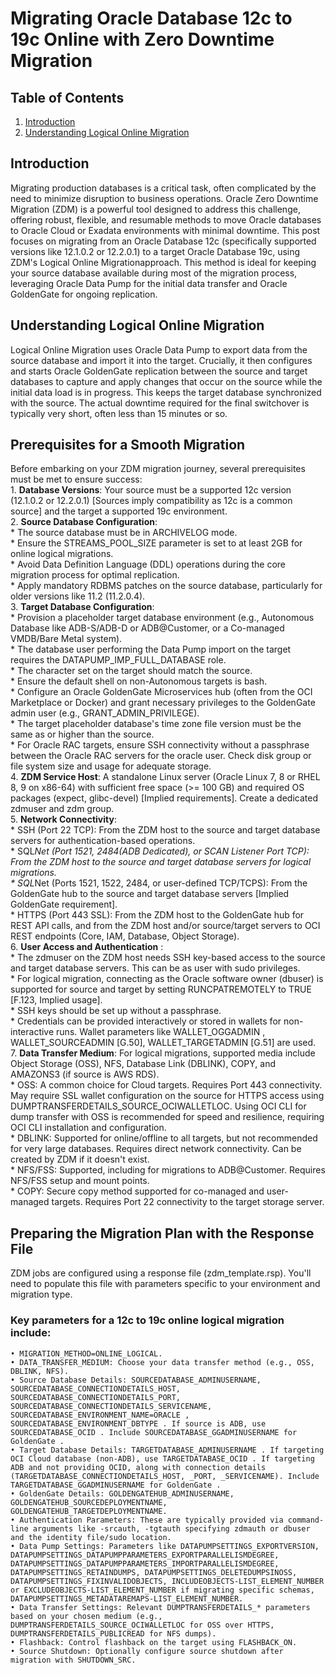 # Migrating Oracle Database 12c to 19c Online with Zero Downtime Migration
## Table of Contents
1. [Introduction](##Introduction)
1. [Understanding Logical Online Migration](#understanding-logical-online-migration)

## Introduction
Migrating production databases is a critical task, often complicated by the need to minimize disruption to business operations. Oracle Zero Downtime Migration (ZDM) is a powerful tool designed to address this challenge, offering robust, flexible, and resumable methods to move Oracle databases to Oracle Cloud or Exadata environments with minimal downtime.
This post focuses on migrating from an Oracle Database 12c (specifically supported versions like 12.1.0.2 or 12.2.0.1) to a target Oracle Database 19c, using ZDM's Logical Online Migrationapproach. 
This method is ideal for keeping your source database available during most of the migration process, leveraging Oracle Data Pump for the initial data transfer and Oracle GoldenGate for ongoing replication.

## Understanding Logical Online Migration
Logical Online Migration uses Oracle Data Pump to export data from the source database and import it into the target. Crucially, it then configures and starts Oracle GoldenGate replication between the source and target databases to capture and apply changes that occur on the source while the initial data load is in progress. This keeps the target database synchronized with the source. The actual downtime required for the final switchover is typically very short, often less than 15 minutes or so.
 
## Prerequisites for a Smooth Migration
Before embarking on your ZDM migration journey, several prerequisites must be met to ensure success:  
    1. **Database Versions**: Your source must be a supported 12c version (12.1.0.2 or 12.2.0.1) [Sources imply compatibility as 12c is a common source] and the target a supported 19c environment.  
    2. **Source Database Configuration**:   
        * The source database must be in ARCHIVELOG mode.  
        * Ensure the STREAMS_POOL_SIZE parameter is set to at least 2GB for online logical migrations.  
        * Avoid Data Definition Language (DDL) operations during the core migration process for optimal replication.  
        * Apply mandatory RDBMS patches on the source database, particularly for older versions like 11.2 (11.2.0.4).  
    3. **Target Database Configuration**:   
        * Provision a placeholder target database environment (e.g., Autonomous Database like ADB-S/ADB-D or ADB@Customer, or a Co-managed VMDB/Bare Metal system).  
        * The database user performing the Data Pump import on the target requires the DATAPUMP_IMP_FULL_DATABASE role.  
        * The character set on the target should match the source.  
        * Ensure the default shell on non-Autonomous targets is bash.  
        * Configure an Oracle GoldenGate Microservices hub (often from the OCI Marketplace or Docker) and grant necessary privileges to the GoldenGate admin user (e.g., GRANT_ADMIN_PRIVILEGE).  
        * The target placeholder database's time zone file version must be the same as or higher than the source.  
        * For Oracle RAC targets, ensure SSH connectivity without a passphrase between the Oracle RAC servers for the oracle user. Check disk group or file system size and usage for adequate storage.  
    4. **ZDM Service Host**: A standalone Linux server (Oracle Linux 7, 8 or RHEL 8, 9 on x86-64) with sufficient free space (>= 100 GB) and required OS packages (expect, glibc-devel) [Implied requirements]. Create a dedicated zdmuser and zdm group.  
    5. **Network Connectivity**:   
        * SSH (Port 22 TCP): From the ZDM host to the source and target database servers for authentication-based operations.  
        * SQL*Net (Port 1521, 2484(ADB Dedicated), or SCAN Listener Port TCP): From the ZDM host to the source and target database servers for logical migrations.  
        * SQL*Net (Ports 1521, 1522, 2484, or user-defined TCP/TCPS): From the GoldenGate hub to the source and target database servers [Implied GoldenGate requirement].  
        * HTTPS (Port 443 SSL): From the ZDM host to the GoldenGate hub for REST API calls, and from the ZDM host and/or source/target servers to OCI REST endpoints (Core, IAM, Database, Object Storage).  
    6. **User Access and Authentication** :   
        * The zdmuser on the ZDM host needs SSH key-based access to the source and target database servers. This can be as user with sudo privileges.  
        * For logical migration, connecting as the Oracle software owner (dbuser) is supported for source and target by setting RUNCPATREMOTELY to TRUE [F.123, Implied usage].  
        * SSH keys should be set up without a passphrase.  
        * Credentials can be provided interactively or stored in wallets for non-interactive runs. Wallet parameters like WALLET_OGGADMIN , WALLET_SOURCEADMIN [G.50], WALLET_TARGETADMIN [G.51] are used.  
    7. **Data Transfer Medium**: For logical migrations, supported media include Object Storage (OSS), NFS, Database Link (DBLINK), COPY, and AMAZONS3 (if source is AWS RDS).   
        * OSS: A common choice for Cloud targets. Requires Port 443 connectivity. May require SSL wallet configuration on the source for HTTPS access using DUMPTRANSFERDETAILS_SOURCE_OCIWALLETLOC. Using OCI CLI for dump transfer with OSS is recommended for speed and resilience, requiring OCI CLI installation and configuration.  
        * DBLINK: Supported for online/offline to all targets, but not recommended for very large databases. Requires direct network connectivity. Can be created by ZDM if it doesn't exist.  
        * NFS/FSS: Supported, including for migrations to ADB@Customer. Requires NFS/FSS setup and mount points.  
        * COPY: Secure copy method supported for co-managed and user-managed targets. Requires Port 22 connectivity to the target storage server.  

## Preparing the Migration Plan with the Response File
ZDM jobs are configured using a response file (zdm_template.rsp). You'll need to populate this file with parameters specific to your environment and migration type.  
### Key parameters for a 12c to 19c online logical migration include:
    • MIGRATION_METHOD=ONLINE_LOGICAL.
    • DATA_TRANSFER_MEDIUM: Choose your data transfer method (e.g., OSS, DBLINK, NFS).
    • Source Database Details: SOURCEDATABASE_ADMINUSERNAME, SOURCEDATABASE_CONNECTIONDETAILS_HOST, SOURCEDATABASE_CONNECTIONDETAILS_PORT, SOURCEDATABASE_CONNECTIONDETAILS_SERVICENAME, SOURCEDATABASE_ENVIRONMENT_NAME=ORACLE , SOURCEDATABASE_ENVIRONMENT_DBTYPE . If source is ADB, use SOURCEDATABASE_OCID . Include SOURCEDATABASE_GGADMINUSERNAME for GoldenGate .
    • Target Database Details: TARGETDATABASE_ADMINUSERNAME . If targeting OCI Cloud database (non-ADB), use TARGETDATABASE_OCID . If targeting ADB and not providing OCID, along with connection details (TARGETDATABASE_CONNECTIONDETAILS_HOST, _PORT, _SERVICENAME). Include TARGETDATABASE_GGADMINUSERNAME for GoldenGate .
    • GoldenGate Details: GOLDENGATEHUB_ADMINUSERNAME, GOLDENGATEHUB_SOURCEDEPLOYMENTNAME, GOLDENGATEHUB_TARGETDEPLOYMENTNAME.
    • Authentication Parameters: These are typically provided via command-line arguments like -srcauth, -tgtauth specifying zdmauth or dbuser and the identity file/sudo location.
    • Data Pump Settings: Parameters like DATAPUMPSETTINGS_EXPORTVERSION, DATAPUMPSETTINGS_DATAPUMPPARAMETERS_EXPORTPARALLELISMDEGREE, DATAPUMPSETTINGS_DATAPUMPPARAMETERS_IMPORTPARALLELISMDEGREE, DATAPUMPSETTINGS_RETAINDUMPS, DATAPUMPSETTINGS_DELETEDUMPSINOSS, DATAPUMPSETTINGS_FIXINVALIDOBJECTS, INCLUDEOBJECTS-LIST_ELEMENT_NUMBER or EXCLUDEOBJECTS-LIST_ELEMENT_NUMBER if migrating specific schemas, DATAPUMPSETTINGS_METADATAREMAPS-LIST_ELEMENT_NUMBER.
    • Data Transfer Settings: Relevant DUMPTRANSFERDETAILS_* parameters based on your chosen medium (e.g., DUMPTRANSFERDETAILS_SOURCE_OCIWALLETLOC for OSS over HTTPS, DUMPTRANSFERDETAILS_PUBLICREAD for NFS dumps).
    • Flashback: Control flashback on the target using FLASHBACK_ON.
    • Source Shutdown: Optionally configure source shutdown after migration with SHUTDOWN_SRC.
